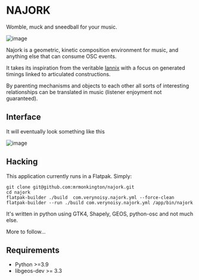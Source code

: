 # NAJORK

Womble, muck and sneedball for your music.

![image](https://user-images.githubusercontent.com/778856/125062656-8bd33600-e0a6-11eb-8fa9-47292c8074ca.png)

Najork is a geometric, kinetic composition environment for music, and anything else that can consume OSC events.

It takes its inspiration from the veritable [Iannix](https://www.iannix.org/) with a focus on generated timings linked to articulated constructions.

By parenting mechanisms and objects to each other all sorts of interesting relationships can be translated in music (listener enjoyment not guaranteed).

## Interface

It will eventually look something like this

![image](https://user-images.githubusercontent.com/778856/125062911-cfc63b00-e0a6-11eb-9dfd-4f6fdbaa707f.png)

## Hacking

This application currently runs in a Flatpak. Simply:

```
git clone git@github.com:mrmonkington/najork.git
cd najork
flatpak-builder ./build  com.verynoisy.najork.yml --force-clean
flatpak-builder --run ./build com.verynoisy.najork.yml /app/bin/najork
```

It's written in python using GTK4, Shapely, GEOS, python-osc and not much else.

More to follow...

## Requirements

 - Python >=3.9
 - libgeos-dev >= 3.3
 
